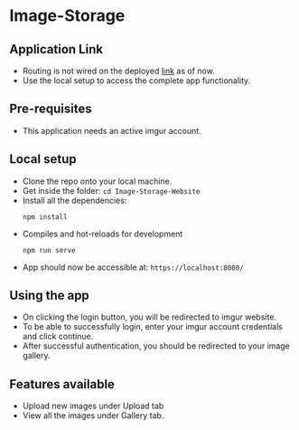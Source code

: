 # Image-Storage

## Application Link
- Routing is not wired on the deployed [link](https://messmania.github.io/Image-Storage-Website/) as of now.
- Use the local setup to access the complete app functionality.

## Pre-requisites
- This application needs an active imgur account.

## Local setup
- Clone the repo onto your local machine.
- Get inside the folder: `cd Image-Storage-Website`
- Install all the dependencies:
  ```
  npm install
  ```
- Compiles and hot-reloads for development
  ```
  npm run serve
  ```
- App should now be accessible at: `https://localhost:8080/`

## Using the app
- On clicking the login button, you will be redirected to imgur website.
- To be able to successfully login, enter your imgur account credentials and click continue.
- After successful authentication, you should be redirected to your image gallery.

## Features available
- Upload new images under Upload tab
- View all the images under Gallery tab.
